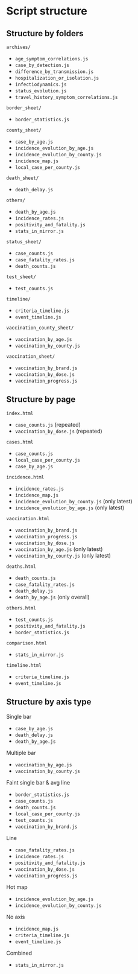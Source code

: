 Script structure
================


Structure by folders
--------------------

`archives/`
  - `age_symptom_correlations.js`
  - `case_by_detection.js`
  - `difference_by_transmission.js`
  - `hospitalization_or_isolation.js`
  - `infectiodynamics.js`
  - `status_evolution.js`
  - `travel_history_symptom_correlations.js`

`border_sheet/`
  - `border_statistics.js`
  
`county_sheet/`
  - `case_by_age.js`
  - `incidence_evolution_by_age.js`
  - `incidence_evolution_by_county.js`
  - `incidence_map.js`
  - `local_case_per_county.js`
  
`death_sheet/`
  - `death_delay.js`
  
`others/`
  - `death_by_age.js`
  - `incidence_rates.js`
  - `positivity_and_fatality.js`
  - `stats_in_mirror.js`

`status_sheet/`
  - `case_counts.js`
  - `case_fatality_rates.js`
  - `death_counts.js`

`test_sheet/`
  - `test_counts.js`

`timeline/`
  - `criteria_timeline.js`
  - `event_timeline.js`
  
`vaccination_county_sheet/`
  - `vaccination_by_age.js`
  - `vaccination_by_county.js`

`vaccination_sheet/`
  - `vaccination_by_brand.js`
  - `vaccination_by_dose.js`
  - `vaccination_progress.js`


Structure by page
-----------------

`index.html`
  - `case_counts.js` (repeated)
  - `vaccination_by_dose.js` (repeated)

`cases.html`
  - `case_counts.js`
  - `local_case_per_county.js`
  - `case_by_age.js`

`incidence.html`
  - `incidence_rates.js`
  - `incidence_map.js`
  - `incidence_evolution_by_county.js` (only latest)
  - `incidence_evolution_by_age.js` (only latest)

`vaccination.html`
  - `vaccination_by_brand.js`
  - `vaccination_progress.js`
  - `vaccination_by_dose.js`
  - `vaccination_by_age.js` (only latest)
  - `vaccination_by_county.js` (only latest)

`deaths.html`
  - `death_counts.js`
  - `case_fatality_rates.js`
  - `death_delay.js`
  - `death_by_age.js` (only overall)

`others.html`
  - `test_counts.js`
  - `positivity_and_fatality.js`
  - `border_statistics.js`

`comparison.html`
  - `stats_in_mirror.js`

`timeline.html`
  - `criteria_timeline.js`
  - `event_timeline.js`

  
Structure by axis type
----------------------

Single bar
  - `case_by_age.js`
  - `death_delay.js`
  - `death_by_age.js`

Multiple bar
  - `vaccination_by_age.js`
  - `vaccination_by_county.js`

Faint single bar & avg line
  - `border_statistics.js`
  - `case_counts.js`
  - `death_counts.js`
  - `local_case_per_county.js`
  - `test_counts.js`
  - `vaccination_by_brand.js`

Line
  - `case_fatality_rates.js`
  - `incidence_rates.js`
  - `positivity_and_fatality.js`
  - `vaccination_by_dose.js`
  - `vaccination_progress.js`

Hot map
  - `incidence_evolution_by_age.js`
  - `incidence_evolution_by_county.js`

No axis
  - `incidence_map.js`
  - `criteria_timeline.js`
  - `event_timeline.js`

Combined
  - `stats_in_mirror.js`
